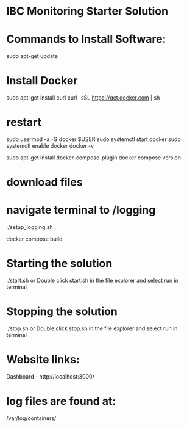 # IBC Monitoring Starter Solution


# Commands to Install Software:
sudo apt-get update

# Install Docker
sudo apt-get install curl
curl -sSL https://get.docker.com | sh

# restart

sudo usermod -a -G docker $USER
sudo systemctl start docker
sudo systemctl enable docker
docker -v

sudo apt-get install docker-compose-plugin
docker compose version 

# download files

# navigate terminal to <solution files>/logging
./setup_logging.sh

docker compose build

# Starting the solution
./start.sh
or
Double click start.sh in the file explorer and select run in terminal

# Stopping the solution
./stop.sh
or
Double click stop.sh in the file explorer and select run in terminal

# Website links:
Dashboard -    http://localhost:3000/

# log files are found at:
/var/log/containers/



